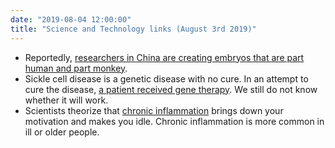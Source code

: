 ```yaml
---
date: "2019-08-04 12:00:00"
title: "Science and Technology links (August 3rd 2019)"
---
```




- Reportedly, [researchers in China are creating embryos that are part human and part monkey](https://www.technologyreview.com/f/614052/scientists-are-making-human-monkey-hybrids-in-china/).
- Sickle cell disease is a genetic disease with no cure. In an attempt to cure the disease, [a patient received gene therapy](https://www.npr.org/sections/health-shots/2019/07/29/744826505/sickle-cell-patient-reveals-why-she-is-volunteering-for-landmark-gene-editing-st). We still do not know whether it will work.
- Scientists theorize that [chronic inflammation](https://www.cell.com/trends/cognitive-sciences/fulltext/S1364-6613(19)30066-X?_returnURL=https%3A%2F%2Flinkinghub.elsevier.com%2Fretrieve%2Fpii%2FS136466131930066X%3Fshowall%3Dtrue) brings down your motivation and makes you idle. Chronic inflammation is more common in ill or older people.


